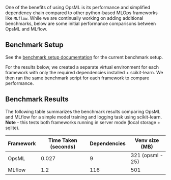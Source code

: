 One of the benefits of using OpsML is its performance and simplified dependency chain compared to other python-based MLOps frameworks like `MLflow`. While we are continually working on adding additional benchmarks, below are some initial performance comparisons between OpsML and MLflow.

## Benchmark Setup
See the [benchmark setup documentation]([./benchmark_setup.md](https://github.com/demml/opsml/tree/main/py-opsml/examples)) for the current benchmark setup. 

For the results below, we created a separate virtual environment for each framework with only the required dependencies installed + scikit-learn. We then ran the same benchmark script for each framework to compare performance.


## Benchmark Results

The following table summarizes the benchmark results comparing OpsML and MLflow for a simple model training and logging task using scikit-learn. **Note** - this tests both frameworks running in server mode (local storage + sqlite).

| Framework | Time Taken (seconds) | Dependencies | Venv size (MB) |
|-----------|----------------------|--------------------|------------------|
| OpsML     | 0.027                | 9                  | 321  (opsml - 25) |
| MLflow    | 1.2                  | 116                | 501             |